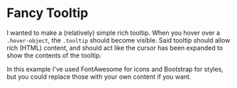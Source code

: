 # Fancy Tooltip
I wanted to make a (relatively) simple rich tooltip. When you hover over a `.hover-object`, the `.tooltip` should become visible. Said tooltip should allow rich (HTML) content, and should act like the cursor has been expanded to show the contents of the tooltip.

In this example I've used FontAwesome for icons and Bootstrap for styles, but you could replace those with your own content if you want.
